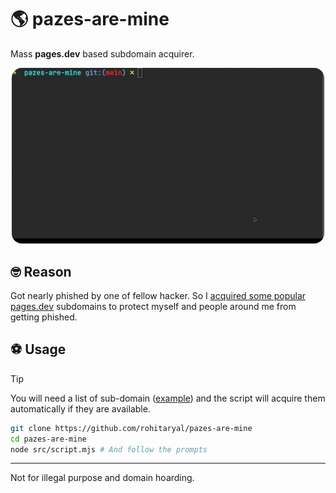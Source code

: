 # 🌎 pazes-are-mine
Mass **pages.dev** based subdomain acquirer.

<p style="text-align: center">
<img src="./files/demo.gif" style="max-width: 500px;border-radius:1rem;">
</p>

## 🤓 Reason
Got nearly phished by one of fellow hacker. So I [acquired some popular pages.dev](https://github.com/rohitaryal/domain-acquired-notice)
subdomains to protect myself and people around me
from getting phished.

## ⚽ Usage
> [!TIP]
> You will need a list of sub-domain ([example](./files/domains.txt)) and the script will acquire them automatically if they are available.

```bash
git clone https://github.com/rohitaryal/pazes-are-mine
cd pazes-are-mine
node src/script.mjs # And follow the prompts
```

---
Not for illegal purpose and domain hoarding.